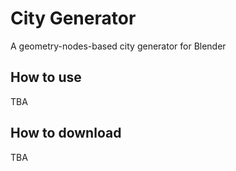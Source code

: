 # City Generator

A geometry-nodes-based city generator for Blender

## How to use

TBA

## How to download

TBA
